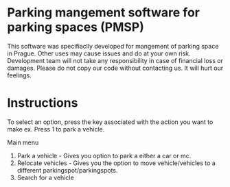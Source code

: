 # Parking mangement software for parking spaces (PMSP)
This software was specifiaclly developed for mangement of parking space in Prague.
Other uses may cause issues and do at your own risk. Development team will not take any responsibility in case of financial loss or damages.
Please do not copy our code without contacting us. It will hurt our feelings. 
# Instructions 

To select an option, press the key associated with the action you want to make ex. Press 1 to park a vehicle. 

Main menu
1) Park a vehicle -  Gives you option to park a either a car or mc.
2) Relocate vehicles - Gives you the option to move vehicle/vehicles to a different parkingspot/parkingspots.
3) Search for a vehicle




